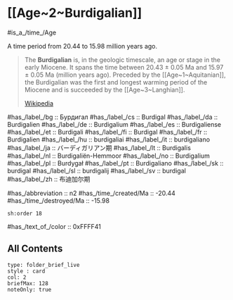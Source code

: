 # [[Age~2~Burdigalian]] 

#is_a_/time_/Age 

A time period from 20.44 to 15.98 million years ago. 

> The **Burdigalian** is, in the geologic timescale, an age or stage in the early Miocene. It spans the time  between 20.43 ± 0.05 Ma and 15.97 ± 0.05 Ma (million years ago). Preceded by the [[Age~1~Aquitanian]], the Burdigalian was the first and longest warming period of the Miocene and is succeeded by the [[Age~3~Langhian]].
>
> [Wikipedia](https://en.wikipedia.org/wiki/Burdigalian)

#has_/label_/bg  :: Бурдигал
#has_/label_/cs  :: Burdigal
#has_/label_/da  :: Burdigalien
#has_/label_/de  :: Burdigalium
#has_/label_/es  :: Burdigaliense
#has_/label_/et  :: Burdigali
#has_/label_/fi  :: Burdigal
#has_/label_/fr  :: Burdigalien
#has_/label_/hu  :: burdigaliai
#has_/label_/it  :: burdigaliano
#has_/label_/ja  :: バーディガリアン期
#has_/label_/lt  :: Burdigalis
#has_/label_/nl  :: Burdigaliën-Hemmoor
#has_/label_/no  :: Burdigalium
#has_/label_/pl  :: Burdygał
#has_/label_/pt  :: Burdigaliano
#has_/label_/sk  :: burdigal
#has_/label_/sl  :: burdigalij
#has_/label_/sv  :: burdigal
#has_/label_/zh  :: 布迪加尔期

#has_/abbreviation :: n2
#has_/time_/created/Ma :: -20.44
#has_/time_/destroyed/Ma :: -15.98

    sh:order 18 

#has_/text_of_/color :: 0xFFFF41

## All Contents

```ccard
type: folder_brief_live
style : card
col: 2
briefMax: 128
noteOnly: true
```


